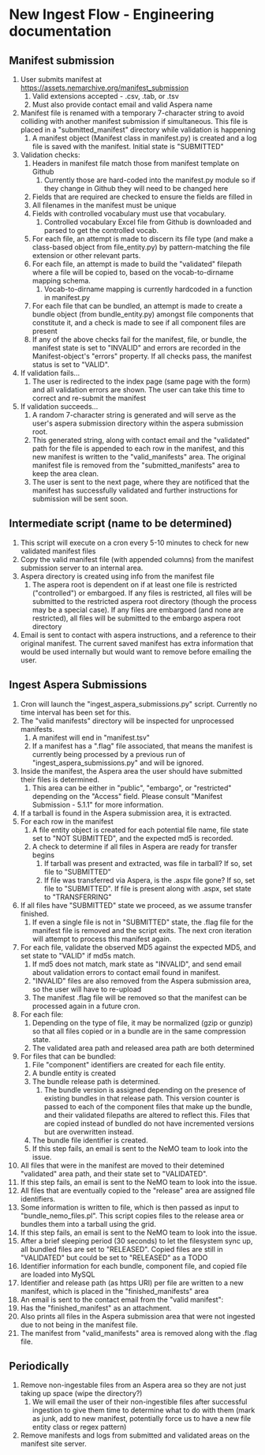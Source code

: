 # New Ingest Flow - Engineering documentation

## Manifest submission

1. User submits manifest at https://assets.nemarchive.org/manifest_submission
   1. Valid extensions accepted - .csv, .tab, or .tsv
   2. Must also provide contact email and valid Aspera name
2. Manifest file is renamed with a temporary 7-character string to avoid colliding with another manifest submission if simultaneous.  This file is placed in a "submitted_manifest" directory while validation is happening
   1.  A manifest object (Manifest class in manifest.py) is created and a log file is saved with the manifest.  Initial state is "SUBMITTED"
3. Validation checks:
   1. Headers in manifest file match those from manifest template on Github
      1. Currently those are hard-coded into the manifest.py module so if they change in Github they will need to be changed here
   2. Fields that are required are checked to ensure the fields are filled in
   3. All filenames in the manifest must be unique
   4. Fields with controlled vocabulary must use that vocabulary.
      1. Controlled vocabulary Excel file from Github is downloaded and parsed to get the controlled vocab.
   5. For each file, an attempt is made to discern its file type (and make a class-based object from file_entity.py) by pattern-matching the file extension or other relevant parts.
   6. For each file, an attempt is made to build the "validated" filepath where a file will be copied to, based on the vocab-to-dirname mapping schema.
      1. Vocab-to-dirname mapping is currently hardcoded in a function in manifest.py
   7. For each file that can be bundled, an attempt is made to create a bundle object (from bundle_entity.py) amongst file components that constitute it, and a check is made to see if all component files are present
   8. If any of the above checks fail for the manifest, file, or bundle, the manifest state is set to "INVALID" and errors are recorded in the Manifest-object's "errors" property. If all checks pass, the manifest status is set to "VALID".
4. If validation fails...
   1. The user is redirected to the index page (same page with the form) and all validation errors are shown.  The user can take this time to correct and re-submit the manifest
5. If validation succeeds...
   1. A random 7-character string is generated and will serve as the user's aspera submission directory within the aspera submission root.
   2. This generated string, along with contact email and the "validated" path for the file is appended to each row in the manifest, and this new manifest is written to the "valid_manifests" area.  The original manifest file is removed from the "submitted_manifests" area to keep the area clean.
   3. The user is sent to the next page, where they are notificed that the manifest has successfully validated and further instructions for submission will be sent soon.

## Intermediate script (name to be determined)

1. This script will execute on a cron every 5-10 minutes to check for new validated manifest files
2. Copy the valid manifest file (with appended columns) from the manifest submission server to an internal area.
3. Aspera directory is created using info from the manifest file
   1. The aspera root is dependent on if at least one file is restricted ("controlled") or embargoed.  If any files is restricted, all files will be submitted to the restricted aspera root directory (though the process may be a special case).  If any files are embargoed (and none are restricted), all files will be submitted to the embargo aspera root directory
4. Email is sent to contact with aspera instructions, and a reference to their original manifest. The current saved manifest has extra information that would be used internally but would want to remove before emailing the user.

## Ingest Aspera Submissions

1. Cron will launch the "ingest_aspera_submissions.py" script.  Currently no time interval has been set for this.
2. The "valid manifests" directory will be inspected for unprocessed manifests.
   1. A manifest will end in "manifest.tsv"
   2. If a manifest has a ".flag" file associated, that means the manifest is currently being processed by a previous run of "ingest_aspera_submissions.py" and will be ignored.
3. Inside the manifest, the Aspera area the user should have submitted their files is determined.
   1. This area can be either in "public", "embargo", or "restricted" depending on the "Access" field. Please consult "Manifest Submission - 5.1.1" for more information.
4. If a tarball is found in the Aspera submission area, it is extracted.
5. For each row in the manifest
   1. A file entity object is created for each potential file name, file state set to "NOT SUBMITTED", and the expected md5 is recorded.
   2. A check to determine if all files in Aspera are ready for transfer begins
      1. If tarball was present and extracted, was file in tarball?  If so, set file to "SUBMITTED"
      2. If file was transferred via Aspera, is the .aspx file gone?  If so, set file to "SUBMITTED".  If file is present along with .aspx, set state to "TRANSFERRING"
6. If all files have "SUBMITTED" state we proceed, as we assume transfer finished.
   1. If even a single file is not in "SUBMITTED" state, the .flag file for the manifest file is removed and the script exits.  The next cron iteration will attempt to process this manifest again.
7. For each file, validate the observed MD5 against the expected MD5, and set state to "VALID" if md5s match.
   1. If md5 does not match, mark state as "INVALID", and send email about validation errors to contact email found in manifest.
   2. "INVALID" files are also removed from the Aspera submission area, so the user will have to re-upload
   3. The manifest .flag file will be removed so that the manifest can be processed again in a future cron.
8. For each file:
   1. Depending on the type of file, it may be normalized (gzip or gunzip) so that all files copied or in a bundle are in the same compression state.
   2. The validated area path and released area path are both determined
9. For files that can be bundled:
   1. File "component" identifiers are created for each file entity.
   2. A bundle entity is created
   3. The bundle release path is determined.
      1. The bundle version is assigned depending on the presence of existing bundles in that release path.  This version counter is passed to each of the component files that make up the bundle, and their validated filepaths are altered to reflect this.  Files that are copied instead of bundled do not have incremented versions but are overwritten instead.
   4. The bundle file identifier is created.
   5. If this step fails, an email is sent to the NeMO team to look into the issue.
10. All files that were in the manifest are moved to their detemined "validated" area path, and their state set to "VALIDATED".
   1. If this step fails, an email is sent to the NeMO team to look into the issue.
11. All files that are eventually copied to the "release" area are assigned file identifiers.
12. Some information is written to file, which is then passed as input to "bundle_nemo_files.pl".  This script copies files to the release area or bundles them into a tarball using the grid.
   1. If this step fails, an email is sent to the NeMO team to look into the issue.
13. After a brief sleeping period (30 seconds) to let the filesystem sync up, all bundled files are set to "RELEASED".  Copied files are still in "VALIDATED" but could be set to "RELEASED" as a TODO
14. Identifier information for each bundle, component file, and copied file are loaded into MySQL
15. Identifier and release path (as https URI) per file are written to a new manifest, which is placed in the "finished_manifests" area
16. An email is sent to the contact email from the "valid manifest":
   1. Has the "finished_manifest" as an attachment.
   2. Also prints all files in the Aspera submission area that were not ingested due to not being in the manifest file.
17. The manifest from "valid_manifests" area is removed along with the .flag file.

## Periodically

1. Remove non-ingestable files from an Aspera area so they are not just taking up space (wipe the directory?)
   1. We will email the user of their non-ingestible files after successful ingestion to give them time to determine what to do with them (mark as junk, add to new manifest, potentially force us to have a new file entity class or regex pattern)
2. Remove manifests and logs from submitted and validated areas on the manifest site server.

